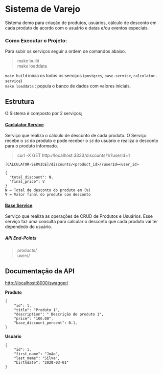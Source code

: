 # Sistema de Varejo

Sistema demo para criação de produtos, usuários, cálculo de desconto em cada produto de acordo com o usuário e datas e/ou eventos especiais.

### Como Executar o Projeto:
Para subir os serviços seguir a ordem de comandos abaixo.
> make build  
> make loaddata

`make build` inicia os todos os serviços (`postgres`, `base-service`, `calculator-service`)  
`make loaddata` : popula o banco de dados com valores iniciais.

## Estrutura

O Sistema é composto por 2 serviços;

#### [Caclulator Service](https://github.com/lffsantos/retail-system/tree/master/calculator-service)  
Serviço que realiza o cálculo de desconto de cada produto.
O Serviço recebe o `id` do produto e pode receber o `id` do usuário e realiza o desconto para o produto informado. 
> curl -X GET  http://localhost:3333/discounts/1/?userId=1

    [CALCULATOR-SERVICE]/discounts/<product_id>/?userId=<user_id>
    
    {
      "total_discount": N,
      "final_price": V
    }
    N = Total de desconto do produto em (%)
    V = Valor final do produto com desconto

#### [Base Service](https://github.com/lffsantos/retail-system/tree/master/base-service)    

Serviço que realiza as operações de CRUD de Produtos e Usuários.
Esse serviço faz uma consulta para calcular o desconto que cada produto vai ter dependedo do usuário.    

##### API End-Points  

> products/  
> users/  

## Documentação da API

[http://localhost:8000/swagger/](http://localhost:8000/swagger/)

**Produto**
    
    {
        "id": 1,
        "title": "Produto 1",
        "description": " Descrição do produto 1",
        "price": "100.00",
        "base_discount_percent": 0.1,
    }

**Usuário**
    
    {
        "id": 1,
        "first_name": "João",
        "last_name": "Silva",
        "birthdate": "2020-03-01"
    }


